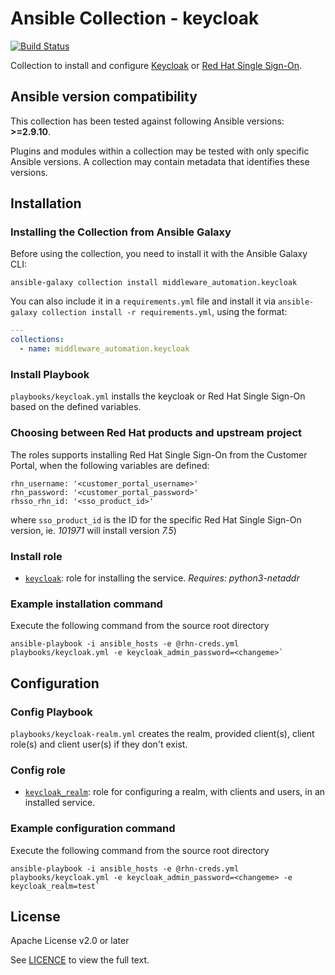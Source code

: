 # Ansible Collection - keycloak

[![Build Status](https://github.com/ansible-middleware/keycloak/workflows/CI/badge.svg?branch=main)](https://github.com/ansible-middleware/keycloak/actions/workflows/ci.yml)


Collection to install and configure [Keycloak](https://www.keycloak.org/) or [Red Hat Single Sign-On](https://access.redhat.com/products/red-hat-single-sign-on). 

<!--start requires_ansible-->
## Ansible version compatibility

This collection has been tested against following Ansible versions: **>=2.9.10**.

Plugins and modules within a collection may be tested with only specific Ansible versions. A collection may contain metadata that identifies these versions.
<!--end requires_ansible-->

## Installation

### Installing the Collection from Ansible Galaxy

Before using the collection, you need to install it with the Ansible Galaxy CLI:

    ansible-galaxy collection install middleware_automation.keycloak

You can also include it in a `requirements.yml` file and install it via `ansible-galaxy collection install -r requirements.yml`, using the format:

```yaml
---
collections:
  - name: middleware_automation.keycloak
```

### Install Playbook

`playbooks/keycloak.yml` installs the keycloak or Red Hat Single Sign-On based on the defined variables.

### Choosing between Red Hat products and upstream project

The roles supports installing Red Hat Single Sign-On from the Customer Portal, when the following variables are defined:

```
rhn_username: '<customer_portal_username>'
rhn_password: '<customer_portal_password>'
rhsso_rhn_id: '<sso_product_id>'
```

where `sso_product_id` is the ID for the specific Red Hat Single Sign-On version, ie. _101971_ will install version _7.5_)

### Install role

* [`keycloak`](https://github.com/ansible-middleware/keycloak/blob/main/roles/keycloak/README.md): role for installing the service. _Requires: python3-netaddr_

### Example installation command

Execute the following command from the source root directory 

```
ansible-playbook -i ansible_hosts -e @rhn-creds.yml playbooks/keycloak.yml -e keycloak_admin_password=<changeme>`
``` 

## Configuration

### Config Playbook

`playbooks/keycloak-realm.yml` creates the realm, provided client(s), client role(s) and client user(s) if they don't exist.

### Config role

* [`keycloak_realm`](https://github.com/ansible-middleware/keycloak/blob/main/roles/keycloak_realm/README.md): role for configuring a realm, with clients and users, in an installed service.

### Example configuration command

Execute the following command from the source root directory

```
ansible-playbook -i ansible_hosts -e @rhn-creds.yml playbooks/keycloak.yml -e keycloak_admin_password=<changeme> -e keycloak_realm=test`
```

## License

Apache License v2.0 or later

See [LICENCE](LICENSE) to view the full text.

